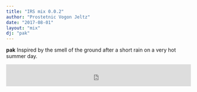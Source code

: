 ```yaml
---
title: "IRS mix 0.0.2"
author: "Prostetnic Vogon Jeltz"
date: "2017-08-01"
layout: "mix"
dj: "pak"
---
```

__pak__
Inspired by the smell of the ground after a short rain on a very hot summer day.
<iframe width="100%" height="60" src="https://www.mixcloud.com/widget/iframe/?hide_cover=1&mini=1&light=1&feed=%2Fppaakk%2Fwater-inspired-rain%2F" frameborder="0" ></iframe>

